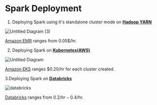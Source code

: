# Spark Deployment

1. Deploying Spark using it's standalone cluster mode on **[Hadoop YARN](https://hadoop.apache.org/docs/current/hadoop-yarn/hadoop-yarn-site/YARN.html)**

![Untitled Diagram (3)](https://user-images.githubusercontent.com/40289521/59620999-e4e07200-914b-11e9-93fe-b13b36c413c1.jpg)

[Amazon EMR](https://aws.amazon.com/emr/pricing/) ranges from 0.05$/hr.




2. Deploying Spark on [**Kubernetes(AWS)**](https://docs.aws.amazon.com/eks/latest/userguide/getting-started.html)

![Untitled Diagram](https://user-images.githubusercontent.com/40289521/59618864-c2982580-9146-11e9-8cfe-78fad587e952.jpg)

[Amazon EKS](https://aws.amazon.com/eks/pricing/) ranges $0.20/hr for each cluster created.



3.Deploying Spark on [**Databricks**](https://databricks.com/blog/2018/03/06/apache-spark-2-3-with-native-kubernetes-support.html) 

![databricks](https://user-images.githubusercontent.com/40289521/59654198-d24d5380-91b2-11e9-82ed-3c4c964fa47e.jpg)


[Databricks](https://databricks.com/product/aws-pricing) ranges from 0.2$/hr - 0.4$/hr.

